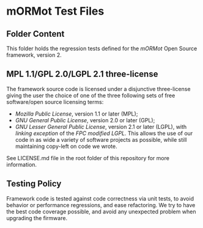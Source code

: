 # mORMot Test Files

## Folder Content

This folder holds the regression tests defined for the *mORMot* Open Source framework, version 2.

## MPL 1.1/GPL 2.0/LGPL 2.1 three-license

The framework source code is licensed under a disjunctive three-license giving the user the choice of one of the three following sets of free software/open source licensing terms:
- *Mozilla Public License*, version 1.1 or later (MPL);
- *GNU General Public License*, version 2.0 or later (GPL);
- *GNU Lesser General Public License*, version 2.1 or later (LGPL), with *linking exception* of the *FPC modified LGPL*.
This allows the use of our code in as wide a variety of software projects as possible, while still maintaining copy-left on code we wrote.

See LICENSE.md file in the root folder of this repository for more information.

## Testing Policy

Framework code is tested against code correctness via unit tests, to avoid behavior or performance regressions, and ease refactoring. We try to have the best code coverage possible, and avoid any unexpected problem when upgrading the firmware.
